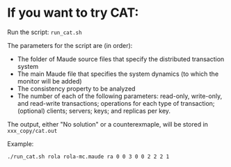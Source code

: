 # If you want to try CAT:

Run the script: ```run_cat.sh```

The parameters for the script are (in order):

- The folder of Maude source files that specify the distributed transaction system
- The main Maude file that specifies the system dynamics (to which the monitor will be added)
- The consistency property to be analyzed
- The number of each of the following parameters: read-only, write-only, and read-write transactions; operations for each type of transaction; (optional) clients; servers; keys; and replicas per key.

The output, either "No solution" or a counterexmaple, will be stored in ```xxx_copy/cat.out```

Example:
```
./run_cat.sh rola rola-mc.maude ra 0 0 3 0 0 2 2 2 1
```
